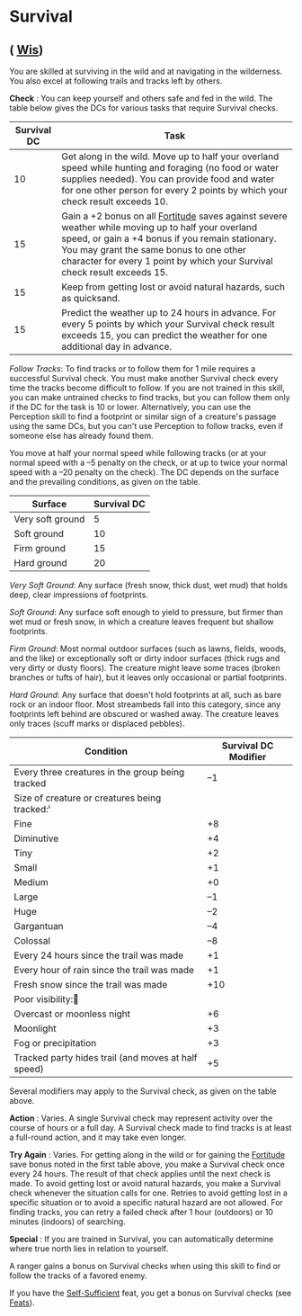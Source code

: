 # Survival

## ( [Wis](../gettingStarted.md#_wisdom))

You are skilled at surviving in the wild and at navigating in the wilderness. You also excel at following trails and tracks left by others.

**Check** : You can keep yourself and others safe and fed in the wild. The table below gives the DCs for various tasks that require Survival checks.

| Survival DC | Task |
| --- | --- |
| 10 | Get along in the wild. Move up to half your overland speed while hunting and foraging (no food or water supplies needed). You can provide food and water for one other person for every 2 points by which your check result exceeds 10. |
| 15 | Gain a +2 bonus on all [Fortitude](../combat.md#_fortitude) saves against severe weather while moving up to half your overland speed, or gain a +4 bonus if you remain stationary. You may grant the same bonus to one other character for every 1 point by which your Survival check result exceeds 15. |
| 15 | Keep from getting lost or avoid natural hazards, such as quicksand. |
| 15 | Predict the weather up to 24 hours in advance. For every 5 points by which your Survival check result exceeds 15, you can predict the weather for one additional day in advance. |

_Follow Tracks_: To find tracks or to follow them for 1 mile requires a successful Survival check. You must make another Survival check every time the tracks become difficult to follow. If you are not trained in this skill, you can make untrained checks to find tracks, but you can follow them only if the DC for the task is 10 or lower. Alternatively, you can use the Perception skill to find a footprint or similar sign of a creature's passage using the same DCs, but you can't use Perception to follow tracks, even if someone else has already found them.

You move at half your normal speed while following tracks (or at your normal speed with a –5 penalty on the check, or at up to twice your normal speed with a –20 penalty on the check). The DC depends on the surface and the prevailing conditions, as given on the table.

| Surface | Survival DC |
| --- | --- |
| Very soft ground | 5 |
| Soft ground | 10 |
| Firm ground | 15 |
| Hard ground | 20 |

_Very Soft Ground_: Any surface (fresh snow, thick dust, wet mud) that holds deep, clear impressions of footprints.

_Soft Ground_: Any surface soft enough to yield to pressure, but firmer than wet mud or fresh snow, in which a creature leaves frequent but shallow footprints.

_Firm Ground_: Most normal outdoor surfaces (such as lawns, fields, woods, and the like) or exceptionally soft or dirty indoor surfaces (thick rugs and very dirty or dusty floors). The creature might leave some traces (broken branches or tufts of hair), but it leaves only occasional or partial footprints.

_Hard Ground_: Any surface that doesn't hold footprints at all, such as bare rock or an indoor floor. Most streambeds fall into this category, since any footprints left behind are obscured or washed away. The creature leaves only traces (scuff marks or displaced pebbles).

| Condition | Survival DC Modifier |
| --- | --- |
| Every three creatures in the group being tracked | –1 |
| Size of creature or creatures being tracked:ⁱ |
| Fine | +8 |
| Diminutive | +4 |
| Tiny | +2 |
| Small | +1 |
| Medium | +0 |
| Large | –1 |
| Huge | –2 |
| Gargantuan | –4 |
| Colossal | –8 |
| Every 24 hours since the trail was made | +1 |
| Every hour of rain since the trail was made | +1 |
| Fresh snow since the trail was made | +10 |
| Poor visibility:⁲ |
| Overcast or moonless night | +6 |
| Moonlight | +3 |
| Fog or precipitation | +3 |
| Tracked party hides trail (and moves at half speed) | +5 |

Several modifiers may apply to the Survival check, as given on the table above.

**Action** : Varies. A single Survival check may represent activity over the course of hours or a full day. A Survival check made to find tracks is at least a full-round action, and it may take even longer.

**Try Again** : Varies. For getting along in the wild or for gaining the [Fortitude](../combat.md#_fortitude) save bonus noted in the first table above, you make a Survival check once every 24 hours. The result of that check applies until the next check is made. To avoid getting lost or avoid natural hazards, you make a Survival check whenever the situation calls for one. Retries to avoid getting lost in a specific situation or to avoid a specific natural hazard are not allowed. For finding tracks, you can retry a failed check after 1 hour (outdoors) or 10 minutes (indoors) of searching.

**Special** : If you are trained in Survival, you can automatically determine where true north lies in relation to yourself.

A ranger gains a bonus on Survival checks when using this skill to find or follow the tracks of a favored enemy.

If you have the [Self-Sufficient](../feats.md#_self-sufficient) feat, you get a bonus on Survival checks (see [Feats](../feats.md)).

